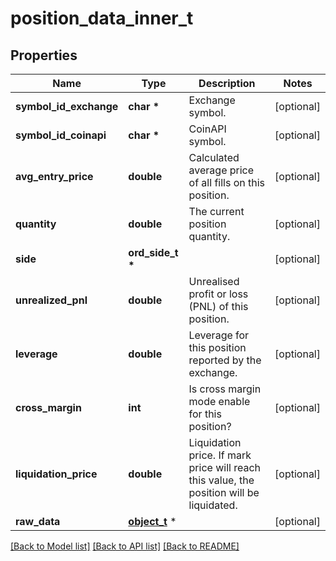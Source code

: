 # position_data_inner_t

## Properties
Name | Type | Description | Notes
------------ | ------------- | ------------- | -------------
**symbol_id_exchange** | **char \*** | Exchange symbol. | [optional] 
**symbol_id_coinapi** | **char \*** | CoinAPI symbol. | [optional] 
**avg_entry_price** | **double** | Calculated average price of all fills on this position. | [optional] 
**quantity** | **double** | The current position quantity. | [optional] 
**side** | **ord_side_t \*** |  | [optional] 
**unrealized_pnl** | **double** | Unrealised profit or loss (PNL) of this position. | [optional] 
**leverage** | **double** | Leverage for this position reported by the exchange. | [optional] 
**cross_margin** | **int** | Is cross margin mode enable for this position? | [optional] 
**liquidation_price** | **double** | Liquidation price. If mark price will reach this value, the position will be liquidated. | [optional] 
**raw_data** | [**object_t**](.md) \* |  | [optional] 

[[Back to Model list]](../README.md#documentation-for-models) [[Back to API list]](../README.md#documentation-for-api-endpoints) [[Back to README]](../README.md)


